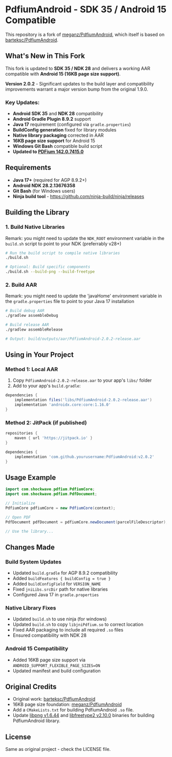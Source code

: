 # PdfiumAndroid - SDK 35 / Android 15 Compatible

This repository is a fork of [meganz/PdfiumAndroid](https://github.com/meganz/PdfiumAndroid), which itself is based on [barteksc/PdfiumAndroid](https://github.com/barteksc/PdfiumAndroid).

## What's New in This Fork

This fork is updated to **SDK 35 / NDK 28** and delivers a working AAR compatible with **Android 15 (16KB page size support)**.

**Version 2.0.2** - Significant updates to the build layer and compatibility improvements warrant a major version bump from the original 1.9.0.

### Key Updates:
- **Android SDK 35** and **NDK 28** compatibility
- **Android Gradle Plugin 8.9.2** support
- **Java 17** requirement (configured via `gradle.properties`)
- **BuildConfig generation** fixed for library modules
- **Native library packaging** corrected in AAR
- **16KB page size support** for Android 15
- **Windows Git Bash** compatible build script
- **Updated to [PDFium 142.0.7415.0](https://github.com/bblanchon/pdfium-binaries/releases/tag/chromium%2F7415)**

## Requirements

- **Java 17+** (required for AGP 8.9.2+)
- **Android NDK 28.2.13676358**
- **Git Bash** (for Windows users)
- **Ninja build tool** - https://github.com/ninja-build/ninja/releases

## Building the Library

### 1. Build Native Libraries

Remark: you might need to update the `NDK_ROOT` environment variable in the `build.sh` script to point to your NDK (preferrably v28+)

```bash
# Run the build script to compile native libraries
./build.sh

# Optional: Build specific components
./build.sh --build-png --build-freetype

```

### 2. Build AAR

Remark: you might need to update the 'javaHome' environment variable in the `gradle.properties` file to point to your Java 17 installation

```bash
# Build debug AAR
./gradlew assembleDebug

# Build release AAR  
./gradlew assembleRelease

# Output: build/outputs/aar/PdfiumAndroid-2.0.2-release.aar
```

## Using in Your Project

### Method 1: Local AAR
1. Copy `PdfiumAndroid-2.0.2-release.aar` to your app's `libs/` folder
2. Add to your app's `build.gradle`:
```groovy
dependencies {
    implementation files('libs/PdfiumAndroid-2.0.2-release.aar')
    implementation 'androidx.core:core:1.16.0'
}
```

### Method 2: JitPack (if published)
```groovy
repositories {
    maven { url 'https://jitpack.io' }
}

dependencies {
    implementation 'com.github.yourusername:PdfiumAndroid:v2.0.2'
}
```

## Usage Example

```java
import com.shockwave.pdfium.PdfiumCore;
import com.shockwave.pdfium.PdfDocument;

// Initialize
PdfiumCore pdfiumCore = new PdfiumCore(context);

// Open PDF
PdfDocument pdfDocument = pdfiumCore.newDocument(parcelFileDescriptor);

// Use the library...
```

## Changes Made

### Build System Updates
- Updated `build.gradle` for AGP 8.9.2 compatibility
- Added `buildFeatures { buildConfig = true }`
- Added `buildConfigField` for `VERSION_NAME`
- Fixed `jniLibs.srcDir` path for native libraries
- Configured Java 17 in `gradle.properties`

### Native Library Fixes
- Updated `build.sh` to use ninja (for windows)
- Updated `build.sh` to copy `libjniPdfium.so` to correct location
- Fixed AAR packaging to include all required `.so` files
- Ensured compatibility with NDK 28

### Android 15 Compatibility
- Added 16KB page size support via `ANDROID_SUPPORT_FLEXIBLE_PAGE_SIZES=ON`
- Updated manifest and build configuration

## Original Credits

- Original work: [barteksc/PdfiumAndroid](https://github.com/barteksc/PdfiumAndroid)
- 16KB page size foundation: [meganz/PdfiumAndroid](https://github.com/meganz/PdfiumAndroid)
- Add a `CMakeLists.txt` for building PdfiumAndroid `.so` file.
- Update [libpng v1.6.44](https://github.com/pnggroup/libpng/releases/tag/v1.6.44) and [libfreetype2 v2.10.0](https://download.savannah.gnu.org/releases/freetype/) binaries for building PdfiumAndroid library. 

## License

Same as original project - check the LICENSE file.
